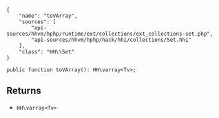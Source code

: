 ``` yamlmeta
{
    "name": "toVArray",
    "sources": [
        "api-sources/hhvm/hphp/runtime/ext/collections/ext_collections-set.php",
        "api-sources/hhvm/hphp/hack/hhi/collections/Set.hhi"
    ],
    "class": "HH\\Set"
}
```




``` Hack
public function toVArray(): HH\varray<Tv>;
```




## Returns




+ ` HH\varray<Tv> `
<!-- HHAPIDOC -->
